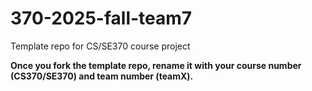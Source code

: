 # 370-2025-fall-team7
Template repo for CS/SE370 course project

**Once you fork the template repo, rename it with your course number (CS370/SE370) and team number (teamX).**
